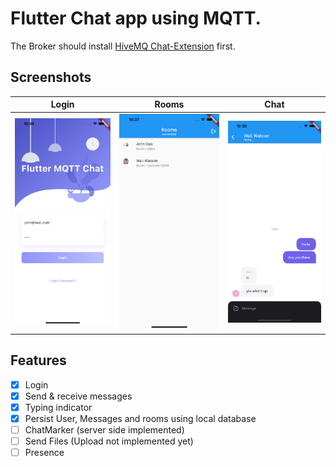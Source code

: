 # Flutter Chat app using MQTT.
The Broker should install [HiveMQ Chat-Extension](https://github.com/WahidNasri/hivemq-chat-extension) first.

## Screenshots
| Login      | Rooms      | Chat
|:------------:|:-------------:|:-------:
| ![A test image,](screenshots/sc1.png) | ![A test image,](screenshots/sc2.png) |![A test image,](screenshots/sc3.png)


## Features
- [x] Login
- [x] Send & receive messages
- [x] Typing indicator
- [x] Persist User, Messages and rooms using local database
- [ ] ChatMarker (server side implemented)
- [ ] Send Files (Upload not implemented yet)
- [ ] Presence